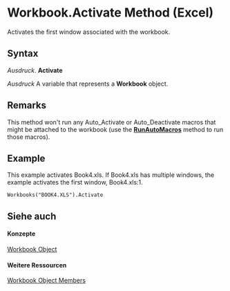
# Workbook.Activate Method (Excel)

Activates the first window associated with the workbook.


## Syntax

 _Ausdruck_. **Activate**

 _Ausdruck_ A variable that represents a **Workbook** object.


## Remarks

This method won't run any Auto_Activate or Auto_Deactivate macros that might be attached to the workbook (use the  **[RunAutoMacros](85dfdadf-75e6-437d-fb7a-e17681a69b35.md)** method to run those macros).


## Example

This example activates Book4.xls. If Book4.xls has multiple windows, the example activates the first window, Book4.xls:1.


```
Workbooks("BOOK4.XLS").Activate
```


## Siehe auch


#### Konzepte


[Workbook Object](8c00aa60-c974-eed3-0812-3c9625eb0d4c.md)
#### Weitere Ressourcen


[Workbook Object Members](http://msdn.microsoft.com/library/dce102a3-25de-3ff4-2ce5-bc56e08baca7%28Office.15%29.aspx)